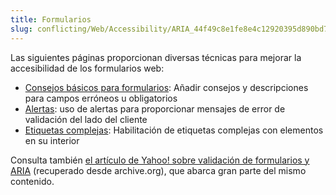 ```yaml
---
title: Formularios
slug: conflicting/Web/Accessibility/ARIA_44f49c8e1fe8e4c12920395d890bd793
---
```


Las siguientes páginas proporcionan diversas técnicas para mejorar la accesibilidad de los formularios web:

- [Consejos básicos para formularios](/es/Accessibility/ARIA/Basic_form_hints): Añadir consejos y descripciones para campos erróneos u obligatorios
- [Alertas](/es/Accessibility/ARIA/forms/alerts): uso de alertas para proporcionar mensajes de error de validación del lado del cliente
- [Etiquetas complejas](/es/Accessibility/ARIA/forms/Multipart_labels): Habilitación de etiquetas complejas con elementos en su interior

Consulta también [el artículo de Yahoo! sobre validación de formularios y ARIA](https://web.archive.org/web/20120801225355/http://yaccessibilityblog.com/library/aria-invalid-form-inputs.html) (recuperado desde archive.org), que abarca gran parte del mismo contenido.
